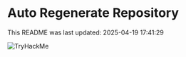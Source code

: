 # Auto Regenerate Repository

This README was last updated: 2025-04-19 17:41:29

 ![TryHackMe](https://tryhackme.com/badge/533634)
